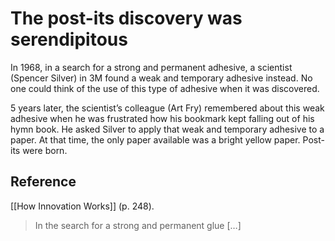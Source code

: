 # The post-its discovery was serendipitous
In 1968, in a search for a strong and permanent adhesive, a scientist (Spencer Silver) in 3M found a weak and temporary adhesive instead. No one could think of the use of this type of adhesive when it was discovered.

5 years later, the scientist’s colleague (Art Fry) remembered about this weak adhesive when he was frustrated how his bookmark kept falling out of his hymn book. He asked Silver to apply that weak and temporary adhesive to a paper. At that time, the only paper available was a bright yellow paper. Post-its were born.

## Reference
[[How Innovation Works]] (p. 248).
> In the search for a strong and permanent glue […]

<!-- #evergreen -->

<!-- {BearID:60F55BD7-E863-4C33-BA2F-D17454316DD7-7275-00000C5C17447CDE} -->
